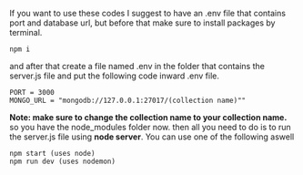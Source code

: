 If you want to use these codes I suggest to have an .env file that contains port and database url, but before that make sure to install packages by terminal.
```
npm i
```
and after that create a file named .env in the folder that contains the server.js file and put the following code inward .env file.
```
PORT = 3000
MONGO_URL = "mongodb://127.0.0.1:27017/(collection name)""
```
__Note: make sure to change the collection name to your collection name.__
so you have the node_modules folder now. then all you need to do is to run the server.js file using __node server__. You can use one of the following aswell
```
npm start (uses node)
npm run dev (uses nodemon)
```
